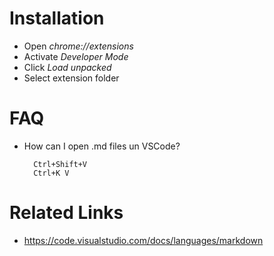 # Installation

- Open _chrome://extensions_
- Activate _Developer Mode_
- Click _Load unpacked_
- Select extension folder

# FAQ

- How can I open .md files un VSCode?
    
        Ctrl+Shift+V 
        Ctrl+K V

# Related Links

- https://code.visualstudio.com/docs/languages/markdown
